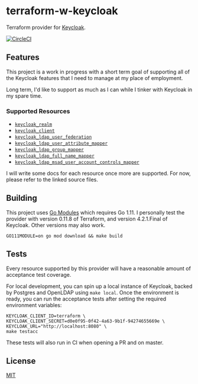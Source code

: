 # terraform-w-keycloak
Terraform provider for [Keycloak](https://www.keycloak.org/).

[![CircleCI](https://circleci.com/gh/charlesderek/terraform-w-keycloak.svg?style=svg)](https://circleci.com/gh/charlesderek/terraform-w-keycloak)

## Features

This project is a work in progress with a short term goal of supporting all of the Keycloak features that I need to manage at my place of employment.

Long term, I'd like to support as much as I can while I tinker with Keycloak in my spare time.

### Supported Resources

- [`keycloak_realm`](https://github.com/charlesderek/terraform-w-keycloak/blob/master/provider/keycloak_realm.go)
- [`keycloak_client`](https://github.com/charlesderek/terraform-w-keycloak/blob/master/provider/keycloak_client.go)
- [`keycloak_ldap_user_federation`](https://github.com/charlesderek/terraform-w-keycloak/blob/master/provider/keycloak_ldap_user_federation.go)
- [`keycloak_ldap_user_attribute_mapper`](https://github.com/charlesderek/terraform-w-keycloak/blob/master/provider/keycloak_ldap_user_attribute_mapper.go)
- [`keycloak_ldap_group_mapper`](https://github.com/charlesderek/terraform-w-keycloak/blob/master/provider/keycloak_ldap_group_mapper.go)
- [`keycloak_ldap_full_name_mapper`](https://github.com/charlesderek/terraform-w-keycloak/blob/master/provider/keycloak_ldap_full_name_mapper.go)
- [`keycloak_ldap_msad_user_account_controls_mapper`](https://github.com/charlesderek/terraform-w-keycloak/blob/master/provider/keycloak_ldap_msad_user_account_controls_mapper.go)

I will write some docs for each resource once more are supported. For now, please refer to the linked source files.

## Building

This project uses [Go Modules](https://github.com/golang/go/wiki/Modules) which requires Go 1.11.
I personally test the provider with version 0.11.8 of Terraform, and version 4.2.1.Final of Keycloak. Other versions may also work.

```
GO111MODULE=on go mod download && make build
```

## Tests

Every resource supported by this provider will have a reasonable amount of acceptance test coverage.

For local development, you can spin up a local instance of Keycloak, backed by Postgres and OpenLDAP using `make local`.
Once the environment is ready, you can run the acceptance tests after setting the required environment variables:

```
KEYCLOAK_CLIENT_ID=terraform \
KEYCLOAK_CLIENT_SECRET=d0e0f95-0f42-4a63-9b1f-94274655669e \
KEYCLOAK_URL="http://localhost:8080" \
make testacc
```

These tests will also run in CI when opening a PR and on master.

## License

[MIT](https://github.com/charlesderek/terraform-w-keycloak/blob/master/LICENSE)
